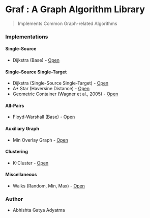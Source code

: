 # Graf : A Graph Algorithm Library
> Implements Common Graph-related Algorithms

### Implementations

#### Single-Source
- Dijkstra (Base) - [Open](impl%2Fdijkstra)

#### Single-Source Single-Target
- Dijkstra (Single-Source Single-Target) - [Open](impl%2Fdijkstra)
- A* Star (Haversine Distance) - [Open](impl%2Fastarh)
- Geometric Container (Wagner et al., 2005) - [Open](impl%2Fgeocontainer)

#### All-Pairs
- Floyd-Warshall (Base) - [Open](impl%2Ffloydwarshall)

#### Auxiliary Graph
- Min Overlay Graph - [Open](impl%2Fminoverlay)

#### Clustering
- K-Cluster - [Open](impl%2Fkcluster)

#### Miscellaneous
- Walks (Random, Min, Max) - [Open](impl%2Fwalk)

### Author
- Abhishta Gatya Adyatma